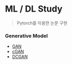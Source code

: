 # ML / DL Study

> Pytorch를 이용한 논문 구현

### Generative Model
- [GAN](https://github.com/sihyeong671/ML-DL-study/blob/main/DL/GAN/GAN.ipynb)
- [cGAN](https://github.com/sihyeong671/ML-DL-study/blob/main/DL/GAN/cGAN.ipynb)
- [DCGAN](https://github.com/sihyeong671/ML-DL-study/blob/main/DL/GAN/DCGAN.ipynb)